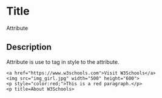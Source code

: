 # Title

Attribute

## Description

Attribute is use to tag in style to the attribute.

```md040
<a href="https://www.w3schools.com">Visit W3Schools</a>
<img src="img_girl.jpg" width="500" height="600">
<p style="color:red;">This is a red paragraph.</p>
<p title=About W3Schools>
```
